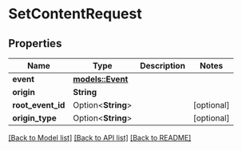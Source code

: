 # SetContentRequest

## Properties

Name | Type | Description | Notes
------------ | ------------- | ------------- | -------------
**event** | [**models::Event**](Event.md) |  | 
**origin** | **String** |  | 
**root_event_id** | Option<**String**> |  | [optional]
**origin_type** | Option<**String**> |  | [optional]

[[Back to Model list]](../README.md#documentation-for-models) [[Back to API list]](../README.md#documentation-for-api-endpoints) [[Back to README]](../README.md)


